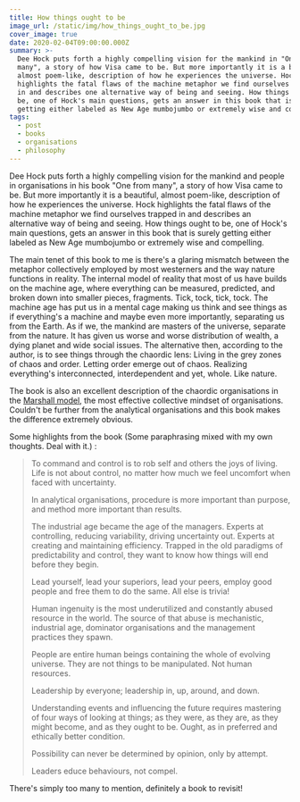 ```yaml
---
title: How things ought to be
image_url: /static/img/how_things_ought_to_be.jpg
cover_image: true
date: 2020-02-04T09:00:00.000Z
summary: >-
  Dee Hock puts forth a highly compelling vision for the mankind in "One from
  many", a story of how Visa came to be. But more importantly it is a beautiful,
  almost poem-like, description of how he experiences the universe. Hock
  highlights the fatal flaws of the machine metaphor we find ourselves trapped
  in and describes one alternative way of being and seeing. How things ought to
  be, one of Hock's main questions, gets an answer in this book that is surely
  getting either labeled as New Age mumbojumbo or extremely wise and compelling.
tags:
  - post
  - books
  - organisations
  - philosophy
---
```

Dee Hock puts forth a highly compelling vision for the mankind and people in organisations in his book "One from many", a story of how Visa came to be. But more importantly it is a beautiful, almost poem-like, description of how he experiences the universe. Hock highlights the fatal flaws of the machine metaphor we find ourselves trapped in and describes an alternative way of being and seeing. How things ought to be, one of Hock's main questions, gets an answer in this book that is surely getting either labeled as New Age mumbojumbo or extremely wise and compelling.

The main tenet of this book to me is there's a glaring mismatch between the metaphor collectively employed by most westerners and the way nature functions in reality. The internal model of reality that most of us have builds on the machine age, where everything can be measured, predicted, and broken down into smaller pieces, fragments. Tick, tock, tick, tock. The machine age has put us in a mental cage making us think and see things as if everything's a machine and maybe even more importantly, separating us from the Earth. As if we, the mankind are masters of the universe, separate from the nature. It has given us worse and worse distribution of wealth, a dying planet and wide social issues. The alternative then, according to the author, is to see things through the chaordic lens: Living in the grey zones of chaos and order. Letting order emerge out of chaos. Realizing everything's interconnected, interdependent and yet, whole. Like nature.

The book is also an excellent description of the chaordic organisations in the [Marshall model](https://flowchainsensei.wordpress.com/rightshifting/the-marshall-model/), the most effective collective mindset of organisations. Couldn't be further from the analytical organisations and this book makes the difference extremely obvious.

Some highlights from the book (Some paraphrasing mixed with my own thoughts. Deal with it.) :

> To command and control is to rob self and others the joys of living. Life is not about control, no matter how much we feel uncomfort when faced with uncertainty.
>
> In analytical organisations, procedure is more important than purpose, and method more important than results.
>
> The industrial age became the age of the managers. Experts at controlling, reducing variability, driving uncertainty out. Experts at creating and maintaining efficiency. Trapped in the old paradigms of predictability and control, they want to know how things will end before they begin.
>
> Lead yourself, lead your superiors, lead your peers, employ good people and free them to do the same. All else is trivia!
>
> Human ingenuity is the most underutilized and constantly abused resource in the world. The source of that abuse is mechanistic, industrial age, dominator organisations and the management practices they spawn.
>
> People are entire human beings containing the whole of evolving universe. They are not things to be manipulated. Not human resources. 
>
> Leadership by everyone; leadership in, up, around, and down.
>
> Understanding events and influencing the future requires mastering of four ways of looking at things; as they were, as they are, as they might become, and as they ought to be. Ought, as in preferred and ethically better condition.
>
> Possibility can never be determined by opinion, only by attempt.
>
> Leaders educe behaviours, not compel.

There's simply too many to mention, definitely a book to revisit!
